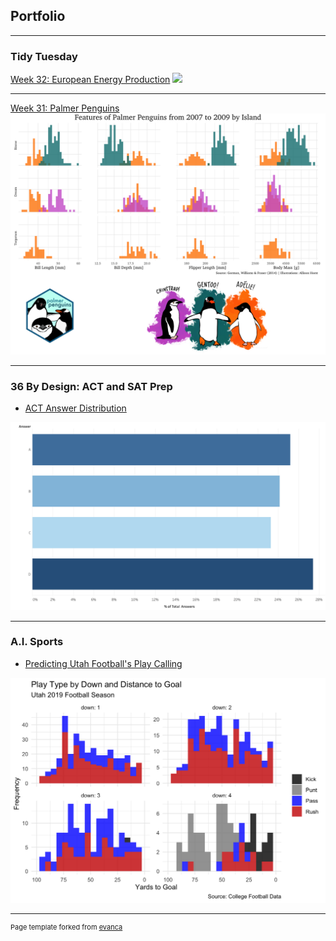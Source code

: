 ## Portfolio

---

### Tidy Tuesday

[Week 32: European Energy Production](/sample_page)
<img src="images/energy.gif?raw=true"/>

---
[Week 31: Palmer Penguins](/pdf/sample_presentation.pdf)
<img src="images/palmer_penguins.png?raw=true"/>

---

### 36 By Design: ACT and SAT Prep

- [ACT Answer Distribution](https://public.tableau.com/profile/jared.lee6556#!/vizhome/ACTAnswerDistr/Sheet1)
<img src="images/ACTanswers.png?raw=true"/>

---

### A.I. Sports

- [Predicting Utah Football's Play Calling](/pdf/footballPlayCall.html)
<img src="images/playCallPreview.png?raw=true"/>

---
<p style="font-size:11px">Page template forked from <a href="https://github.com/evanca/quick-portfolio">evanca</a></p>
<!-- Remove above link if you don't want to attibute -->
